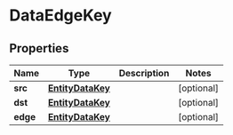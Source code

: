 

# DataEdgeKey

## Properties

Name | Type | Description | Notes
------------ | ------------- | ------------- | -------------
**src** | [**EntityDataKey**](EntityDataKey.md) |  |  [optional]
**dst** | [**EntityDataKey**](EntityDataKey.md) |  |  [optional]
**edge** | [**EntityDataKey**](EntityDataKey.md) |  |  [optional]




